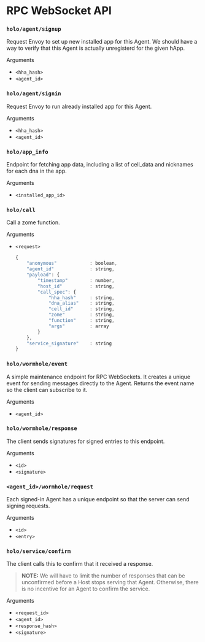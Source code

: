 
# RPC WebSocket API

### `holo/agent/signup`
Request Envoy to set up new installed app for this Agent.  We should have a way to verify that this
Agent is actually unregisterd for the given hApp.

Arguments
- `<hha_hash>`
- `<agent_id>`


### `holo/agent/signin`
Request Envoy to run already installed app for this Agent.

Arguments
- `<hha_hash>`
- `<agent_id>`

### `holo/app_info`
Endpoint for fetching app data, including a list of cell_data and nicknames for each dna in the app.

Arguments
- `<installed_app_id>`


### `holo/call`
Call a zome function.

Arguments
- `<request>`
  ```javascript
  {
      "anonymous"            : boolean,
      "agent_id"             : string,
      "payload": {
          "timestamp"        : number,
          "host_id"          : string,
          "call_spec": {
              "hha_hash"     : string,
              "dna_alias"    : string,
              "cell_id"      : string,
              "zome"         : string,
              "function"     : string,
              "args"         : array
          }
      },
      "service_signature"    : string
  }
  ```


### `holo/wormhole/event`
A simple maintenance endpoint for RPC WebSockets.  It creates a unique event for sending messages
directly to the Agent.  Returns the event name so the client can subscribe to it.

Arguments
- `<agent_id>`


### `holo/wormhole/response`
The client sends signatures for signed entries to this endpoint.

Arguments
- `<id>`
- `<signature>`


### `<agent_id>/wormhole/request`
Each signed-in Agent has a unique endpoint so that the server can send signing requests.

Arguments
- `<id>`
- `<entry>`


### `holo/service/confirm`
The client calls this to confirm that it received a response.

> **NOTE:** We will have to limit the number of responses that can be unconfirmed before a Host
> stops serving that Agent.  Otherwise, there is no incentive for an Agent to confirm the service.

Arguments
- `<request_id>`
- `<agent_id>`
- `<response_hash>`
- `<signature>`
